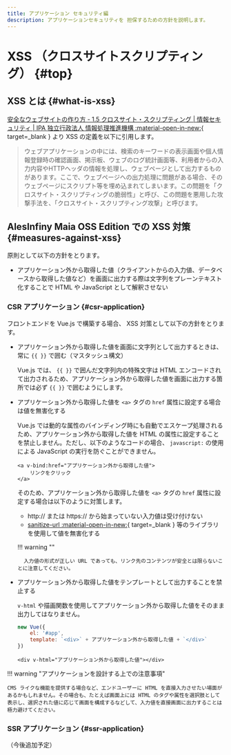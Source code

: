 ```yaml
---
title: アプリケーション セキュリティ編
description: アプリケーションセキュリティを 担保するための方針を説明します。
---
```


# XSS （クロスサイトスクリプティング） {#top}

## XSS とは {#what-is-xss}

<!-- textlint-disable ja-technical-writing/sentence-length -->

[安全なウェブサイトの作り方 - 1.5 クロスサイト・スクリプティング | 情報セキュリティ | IPA 独立行政法人 情報処理推進機構 :material-open-in-new:](https://www.ipa.go.jp/security/vuln/websecurity/cross-site-scripting.html){ target=_blank } より XSS の定義を以下に引用します。

<!-- textlint-enable ja-technical-writing/sentence-length -->

<!-- textlint-disable -->

> ウェブアプリケーションの中には、検索のキーワードの表示画面や個人情報登録時の確認画面、掲示板、ウェブのログ統計画面等、利用者からの入力内容やHTTPヘッダの情報を処理し、ウェブページとして出力するものがあります。ここで、ウェブページへの出力処理に問題がある場合、そのウェブページにスクリプト等を埋め込まれてしまいます。この問題を「クロスサイト・スクリプティングの脆弱性」と呼び、この問題を悪用した攻撃手法を、「クロスサイト・スクリプティング攻撃」と呼びます。

<!-- textlint-enable -->

## AlesInfiny Maia OSS Edition での XSS 対策 {#measures-against-xss}

原則として以下の方針をとります。

- アプリケーション外から取得した値（クライアントからの入力値、データベースから取得した値など）を画面に出力する際は文字列をプレーンテキスト化することで HTML や JavaScript として解釈させない

### CSR アプリケーション {#csr-application}

フロントエンドを Vue.js で構築する場合、 XSS 対策として以下の方針をとります。

- アプリケーション外から取得した値を画面に文字列として出力するときは、常に `{{ }}` で囲む（マスタッシュ構文）

    Vue.js では、 `{{ }}` で囲んだ文字列内の特殊文字は HTML エンコードされて出力されるため、アプリケーション外から取得した値を画面に出力する箇所では必ず `{{ }}` で囲むようにします。

- アプリケーション外から取得した値を `<a>` タグの `href` 属性に設定する場合は値を無害化する

    Vue.js では動的な属性のバインディング時にも自動でエスケープ処理されるため、アプリケーション外から取得した値を HTML の属性に設定することを禁止しません。ただし、以下のようなコードの場合、 `javascript:` の使用による JavaScript の実行を防ぐことができません。

    ```vue
    <a v-bind:href="アプリケーション外から取得した値">
        リンクをクリック
    </a>
    ```

    そのため、アプリケーション外から取得した値を `<a>` タグの `href` 属性に設定する場合は以下のように対策します。

    - http:// または https:// から始まっていない入力値は受け付けない
    - [sanitize-url :material-open-in-new:](https://www.npmjs.com/package/@braintree/sanitize-url){ target=_blank } 等のライブラリを使用して値を無害化する

    !!! warning ""

        入力値の形式が正しい URL であっても、リンク先のコンテンツが安全とは限らないことに注意してください。

- アプリケーション外から取得した値をテンプレートとして出力することを禁止する

    `v-html` や描画関数を使用してアプリケーション外から取得した値をそのまま出力してはなりません。

    ```js title="XSS に対して脆弱なコード例①"
    new Vue({
        el: '#app',
        template: `<div>` + アプリケーション外から取得した値 + `</div>`
    })
    ```

    ```vue title="XSS に対して脆弱なコード例②"
    <div v-html="アプリケーション外から取得した値"></div>
    ```

!!! warning "アプリケーションを設計する上での注意事項"

    CMS ライクな機能を提供する場合など、エンドユーザーに HTML を直接入力させたい場面があるかもしれません。その場合も、たとえば画面上には HTML のタグや属性を選択肢として表示し、選択された値に応じて画面を構成するなどして、入力値を直接画面に出力することは極力避けてください。

### SSR アプリケーション {#ssr-application}

（今後追加予定）
